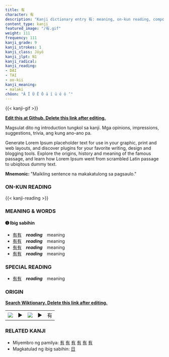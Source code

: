 ```yaml
---
title: 有
character: 有
description: "Kanji dictionary entry 有: meaning, on-kun reading, compounds, origin, related kanji"
content_type: kanji
featured_image: "/有.gif"
weight: 111
frequency: 111
kanji_grade: 9
kanji_strokes: 1
kanji_class: Jōyō
kanji_jlpt: N1
kanji_radical: 
kanji_reading: 
- DAI
- TAI
- oo-kii
kanji_meaning:
- malaki
chōon: "Ā Ī Ū Ē Ō ā ī ū ē ō ’"
---
```

[//]: # (Don't edit the line below. Kanji animated GIF code is automatically generated.)
{{< kanji-gif >}}

[//]: # (Edit below this line.)

**[Edit this at Github. Delete this link after editing.](https://github.com/tim0g/tim/tree/main/content/kanji/有/index.md)**

Magsulat dito ng introduction tungkol sa kanji. Mga opinions, impressions, suggestions, trivia, ang kung ano-ano pa.

Generate Lorem Ipsum placeholder text for use in your graphic, print and web layouts, and discover plugins for your favorite writing, design and blogging tools. Explore the origins, history and meaning of the famous passage, and learn how Lorem Ipsum went from scrambled Latin passage to ubiqitous dummy text.
 
**Mnemonic:** "Maikling sentence na makakatulong sa pagsaulo."

### ON-KUN READING

[//]: # (Don't edit the line below. ON-KUN READING code is automatically generated.)
{{< kanji-reading >}}

### MEANING & WORDS

#### ➊ **Ibig sabihin**
  - [有](../有)[有](../有)　***reading***　meaning
  - [有](../有)[有](../有)　***reading***　meaning
  - [有](../有)[有](../有)　***reading***　meaning
  - [有](../有)[有](../有)　***reading***　meaning

### SPECIAL READING
  - [有](../有)[有](../有)　***reading***　meaning

### ORIGIN

**[Search Wiktionary. Delete this link after editing.](https://wiktionary.org/wiki/有)**
<table class="kanji-table"><tr><td>
<img src="60px-有-bronze.svg.png">
</td><td>▶</td><td>
<img src="60px-有-oracle.svg.png">
</td><td>▶</td>
<td class="kanji-origin">有</td>
</tr></table>

### RELATED KANJI
- Miyembro ng pamilya: [有](../有) [有](../有) [有](../有) [有](../有) [有](../有) [有](../有)
- Magkatulad ng ibig sabihin: [日](../日)
